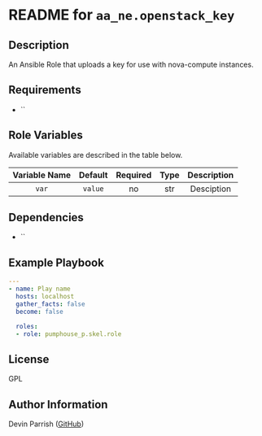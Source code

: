 # README for `aa_ne.openstack_key`

## Description

An Ansible Role that uploads a key for use with nova-compute instances.

## Requirements

* ``

## Role Variables

Available variables are described in the table below.

| Variable Name | Default | Required | Type | Description |
|:-------------:|:-------:|:--------:|:----:|:-----------:|
|     `var`     | `value` |    no    | str  | Desciption  |


## Dependencies

* ``

## Example Playbook

```yaml
---
- name: Play name
  hosts: localhost
  gather_facts: false
  become: false

  roles:
  - role: pumphouse_p.skel.role
```

## License

GPL

## Author Information

Devin Parrish ([GitHub](https://github.com/pumphouse-p))
